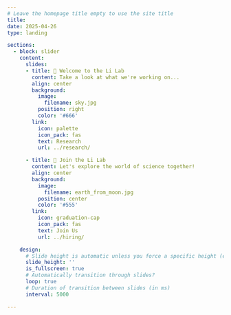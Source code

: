```yaml
---
# Leave the homepage title empty to use the site title
title:
date: 2025-04-26
type: landing

sections:
  - block: slider
    content:
      slides:
      - title: 👋 Welcome to the Li Lab
        content: Take a look at what we're working on...
        align: center
        background:
          image:
            filename: sky.jpg
          position: right
          color: '#666'
        link:
          icon: palette
          icon_pack: fas
          text: Research
          url: ../research/

      - title: 🔭 Join the Li Lab
        content: Let's explore the world of science together!
        align: center
        background:
          image:
            filename: earth_from_moon.jpg
          position: center
          color: '#555'
        link:
          icon: graduation-cap
          icon_pack: fas
          text: Join Us
          url: ../hiring/

    design:
      # Slide height is automatic unless you force a specific height (e.g. '400px')
      slide_height: ''
      is_fullscreen: true
      # Automatically transition through slides?
      loop: true
      # Duration of transition between slides (in ms)
      interval: 5000

---
```

